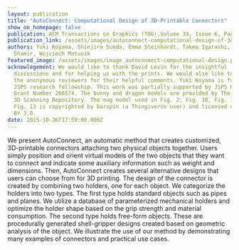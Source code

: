 ```yaml
---
layout: publication
title: "AutoConnect: Computational Design of 3D-Printable Connectors"
show_on_homepage: false
publication: ACM Transactions on Graphics (TOG),Volume 34, Issue 6, Pages 1-11
publication_link: /assets/images/autoconnect-computational-design-of-3d-printable-connectors.pdf
authors: Yuki Koyama, Shinjiro Sueda, Emma Steinhardt, Takeo Igarashi, Ariel
  Shamir, Wojciech Matusik
featured_image: /assets/images/image_autoconnect-computational-design.png
acknowlegement: We would like to thank David Levin for the insightful
  discussions and for helping us with the prints. We would also like to thank
  the anonymous reviewers for their helpful comments. Yuki Koyama is funded by
  JSPS research fellowship. This work was partially supported by JSPS KAKENHI
  Grant Number 268574. The bunny and dragon models are provided by The Stanford
  3D Scanning Repository. The mug model used in Fig. 2, Fig. 10, Fig. 12, and
  Fig. 13 is copyrighted by barspin (a Thingiverse user) and licensed under CC
  BY 3.0.
date: 2015-10-26T17:59:00.000Z
---
```

We present AutoConnect, an automatic method that creates customized, 3D-printable connectors attaching two physical objects together. Users simply position and orient virtual models of the two objects that they want to connect and indicate some auxiliary information such as weight and dimensions. Then, AutoConnect creates several alternative designs that users can choose from for 3D printing. The design of the connector is created by combining two holders, one for each object. We categorize the holders into two types. The first type holds standard objects such as pipes and planes. We utilize a database of parameterized mechanical holders and optimize the holder shape based on the grip strength and material consumption. The second type holds free-form objects. These are procedurally generated shell-gripper designs created based on geometric analysis of the object. We illustrate the use of our method by demonstrating many examples of connectors and practical use cases.